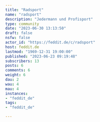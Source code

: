 ```yaml
---
title: "Radsport" 
name: "radsport"
description: "Jedermann und Profisport"
type: community
date: "2023-06-30 13:13:50"
draft: false
nsfw: false
actor_id: "https://feddit.de/c/radsport"
host: feddit.de
lastmod: "1969-12-31 19:00:00"
published: "2023-06-23 09:19:48"
subscribers: 13
posts: 6
comments: 6
weight: 6
dau: 2
wau: 4
mau: 4
instances:
- "feddit_de"
tags: 
- "feddit_de"

---
```

